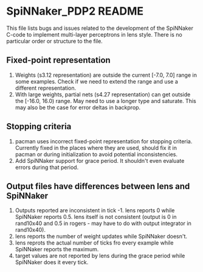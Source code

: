 SpiNNaker_PDP2 README
=====================

This file lists bugs and issues related to the development of the
SpiNNaker C-code to implement multi-layer perceptrons in lens
style. There is no particular order or structure to the file.


Fixed-point representation
--------------------------
1. Weights (s3.12 representation) are outside the current [-7.0, 7.0]
range in some examples. Check if we need to extend the range and use a
different representation.
2. With large weights, partial nets (s4.27 representation) can get
outside the [-16.0, 16.0) range. May need to use a longer type and
saturate. This may also be the case for error deltas in backprop.


Stopping criteria
-----------------
1. pacman uses incorrect fixed-point representation for stopping
criteria. Currently fixed in the places where they are used, should
fix it in pacman or during initialization to avoid potential
inconsistencies.
2. Add SpiNNaker support for grace period. It shouldn't even evaluate
errors during that period.


Output files have differences between lens and SpiNNaker
--------------------------------------------------------
1. Outputs reported are inconsistent in tick -1. lens reports 0 while
SpiNNaker reports 0.5. lens itself is not consistent (output is 0 in
rand10x40 and 0.5 in rogers - may have to do with output integrator in
rand10x40).
2. lens reports the number of weight updates while SpiNNaker doesn't.
3. lens reprots the actual number of ticks fro every example while
SpiNNaker reports the maximum.
4. target values are not reported by lens during the grace period
while SpiNNaker does it every tick.
